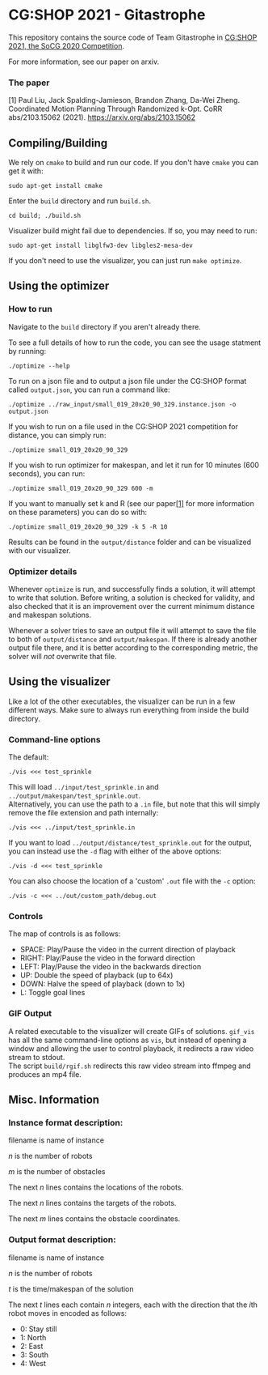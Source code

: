 # CG:SHOP 2021 - Gitastrophe

This repository contains the source code of Team Gitastrophe in [CG:SHOP 2021,
the SoCG 2020 Competition](https://cgshop.ibr.cs.tu-bs.de/competition/cg-shop-2021/). 

For more information, see our paper on arxiv.

### The paper

<a id="1">[1]</a> 
Paul Liu, Jack Spalding-Jamieson, Brandon Zhang, Da-Wei Zheng. 
Coordinated Motion Planning Through Randomized k-Opt. CoRR abs/2103.15062 (2021).
<a href="https://arxiv.org/abs/2103.15062">https://arxiv.org/abs/2103.15062</a>

## Compiling/Building

We rely on `cmake` to build and run our code. If you don't have `cmake` you can get it with:
```
sudo apt-get install cmake
```

Enter the `build` directory and run `build.sh`.
```
cd build; ./build.sh
```

Visualizer build might fail due to dependencies.
If so, you may need to run:
```
sudo apt-get install libglfw3-dev libgles2-mesa-dev
```

If you don't need to use the visualizer, you can just run `make optimize`.

## Using the optimizer 

### How to run

Navigate to the `build` directory if you aren't already there.

To see a full details of how to run the code, you can see the usage statment by running:
```
./optimize --help
```

To run on a json file and to output a json file under the CG:SHOP format called `output.json`, you can run a command like:
```
./optimize ../raw_input/small_019_20x20_90_329.instance.json -o output.json
```

If you wish to run on a file used in the CG:SHOP 2021 competition for distance, you can simply run:
```
./optimize small_019_20x20_90_329
```

If you wish to run optimizer for makespan, and let it run for 10 minutes (600 seconds), you can run:
```
./optimize small_019_20x20_90_329 600 -m
```

If you want to manually set k and R 
(see our paper[[1]](#1) for more information on these parameters)
you can do so with:
```
./optimize small_019_20x20_90_329 -k 5 -R 10
```

Results can be found in the `output/distance` folder and can be visualized with our visualizer.

### Optimizer details

Whenever `optimize` is run, and successfully finds a solution,
it will attempt to write that solution.
Before writing, a solution is checked for validity,
and also checked that it is an improvement over the current minimum distance and makespan solutions.

Whenever a solver tries to save an output file
it will attempt to save the file to both of `output/distance` and `output/makespan`.
If there is already another output file there, and it is better according to the corresponding metric,
the solver will _not_ overwrite that file.

## Using the visualizer
Like a lot of the other executables, the visualizer can be run in a few different ways.
Make sure to always run everything from inside the build directory.  

### Command-line options
The default:
```
./vis <<< test_sprinkle
```
This will load `../input/test_sprinkle.in` and `../output/makespan/test_sprinkle.out`.  
Alternatively, you can use the path to a `.in` file, but note that this will simply remove the file extension and path internally:
```
./vis <<< ../input/test_sprinkle.in
```
If you want to load `../output/distance/test_sprinkle.out` for the output, you can instead use the `-d` flag with either of the above options:
```
./vis -d <<< test_sprinkle
```
You can also choose the location of a 'custom' `.out` file with the `-c` option:
```
./vis -c <<< ../out/custom_path/debug.out
```

### Controls
The map of controls is as follows:
- SPACE: Play/Pause the video in the current direction of playback
- RIGHT: Play/Pause the video in the forward direction
- LEFT: Play/Pause the video in the backwards direction
- UP: Double the speed of playback (up to 64x)
- DOWN: Halve the speed of playback (down to 1x)
- L: Toggle goal lines

### GIF Output
A related executable to the visualizer will create GIFs of solutions.
`gif_vis` has all the same command-line options as `vis`, but instead of opening a window
and allowing the user to control playback,
it redirects a raw video stream to stdout.  
The script `build/rgif.sh` redirects this raw video stream into ffmpeg and produces an mp4 file.

## Misc. Information

### Instance format description:

filename is name of instance

$n$ is the number of robots

$m$ is the number of obstacles

The next $n$ lines contains the locations of the robots.

The next $n$ lines contains the targets of the robots.

The next $m$ lines contains the obstacle coordinates.

### Output format description:

filename is name of instance

$n$ is the number of robots

$t$ is the time/makespan of the solution

The next $t$ lines each contain $n$ integers, each with the direction that the $i$th robot moves in encoded as follows:

- 0: Stay still
- 1: North
- 2: East
- 3: South
- 4: West

